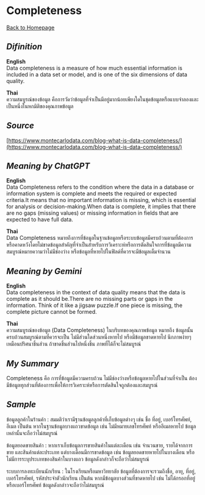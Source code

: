 # Completeness

[ Back to Homepage ](https://witchapolinaksorn.github.io)

*Difinition*
---
**English**  
Data completeness is a measure of how much essential information is included in a data set or model, and is one of the six dimensions of data quality.

**Thai**  
ความสมบูรณ์ของข้อมูล คือการวัดว่าข้อมูลที่จำเป็นมีอยู่มากน้อยเพียงใดในชุดข้อมูลหรือแบบจำลองและเป็นหนึ่งในหกมิติของคุณภาพข้อมูล

*Source*
---
[https://www.montecarlodata.com/blog-what-is-data-completeness/](https://www.montecarlodata.com/blog-what-is-data-completeness/)  


*Meaning by ChatGPT*
---
**English**  
Data Completeness refers to the condition where the data in a database or information system is complete and meets the required or expected criteria.It means that no important information is missing, which is essential for analysis or decision-making.When data is complete, it implies that there are no gaps (missing values) or missing information in fields that are expected to have full data.


**Thai**  
Data Completeness หมายถึงการที่ข้อมูลในฐานข้อมูลหรือระบบข้อมูลมีครบถ้วนตามที่ต้องการหรือคาดหวังโดยไม่ขาดข้อมูลสำคัญที่จำเป็นสำหรับการวิเคราะห์หรือการตัดสินใจการที่ข้อมูลมีความสมบูรณ์หมายความว่าไม่มีช่องว่าง  หรือข้อมูลที่หายไปในฟิลด์ที่ควรจะมีข้อมูลเต็มจำนวน

*Meaning by Gemini*
---
**English**  
Data completeness in the context of data quality means that the data is complete as it should be.There are no missing parts or gaps in the information. Think of it like a jigsaw puzzle.If one piece is missing, the complete picture cannot be formed.


**Thai**  
ความสมบูรณ์ของข้อมูล (Data Completeness) ในบริบทของคุณภาพข้อมูล หมายถึง ข้อมูลนั้นครบถ้วนสมบูรณ์ตามที่ควรจะเป็น ไม่มีส่วนใดส่วนหนึ่งหายไป หรือมีข้อมูลขาดหายไป นึกภาพง่ายๆ เหมือนปริศนาชิ้นส่วน ถ้าขาดชิ้นส่วนไปหนึ่งชิ้น ภาพที่ได้ก็จะไม่สมบูรณ์

*My Summary*
---
Completeness คือ การที่ข้อมูลมีความครบถ้วน ไม่มีช่องว่างหรือข้อมูลหายไปในส่วนที่จำเป็น ต้องมีข้อมูลทุกส่วนที่ต้องการเพื่อให้การวิเคราะห์หรือการตัดสินใจถูกต้องและสมบูรณ์

*Sample*
---
ข้อมูลลูกค้าในร้านค้า : สมมติว่าเรามีฐานข้อมูลลูกค้าที่เก็บข้อมูลต่างๆ เช่น ชื่อ  ที่อยู่, เบอร์โทรศัพท์, อีเมล เป็นต้น หากในฐานข้อมูลบางแถวขาดข้อมูล เช่น ไม่มีหมายเลขโทรศัพท์ หรืออีเมลหายไป ข้อมูลเหล่านั้นจะถือว่าไม่สมบูรณ์


ข้อมูลยอดขายสินค้า : หากเราเก็บข้อมูลการขายสินค้าในแต่ละเดือน เช่น จำนวนขาย, รายได้จากการขาย และสินค้าแต่ละประเภท แต่บางเดือนมีการขาดข้อมูล เช่น ข้อมูลยอดขายหายไปในบางเดือน หรือไม่มีการระบุประเภทของสินค้าในบางแถว ข้อมูลดังกล่าวก็จะถือว่าไม่สมบูรณ์  


ระบบการลงทะเบียนนักเรียน : ในโรงเรียนหรือมหาวิทยาลัย ข้อมูลที่ต้องการจะรวมถึงชื่อ, อายุ, ที่อยู่, เบอร์โทรศัพท์, รหัสประจำตัวนักเรียน เป็นต้น หากมีข้อมูลบางส่วนที่ขาดหายไป เช่น ไม่ได้กรอกที่อยู่หรือเบอร์โทรศัพท์ ข้อมูลดังกล่าวจะถือว่าไม่สมบูรณ์  
